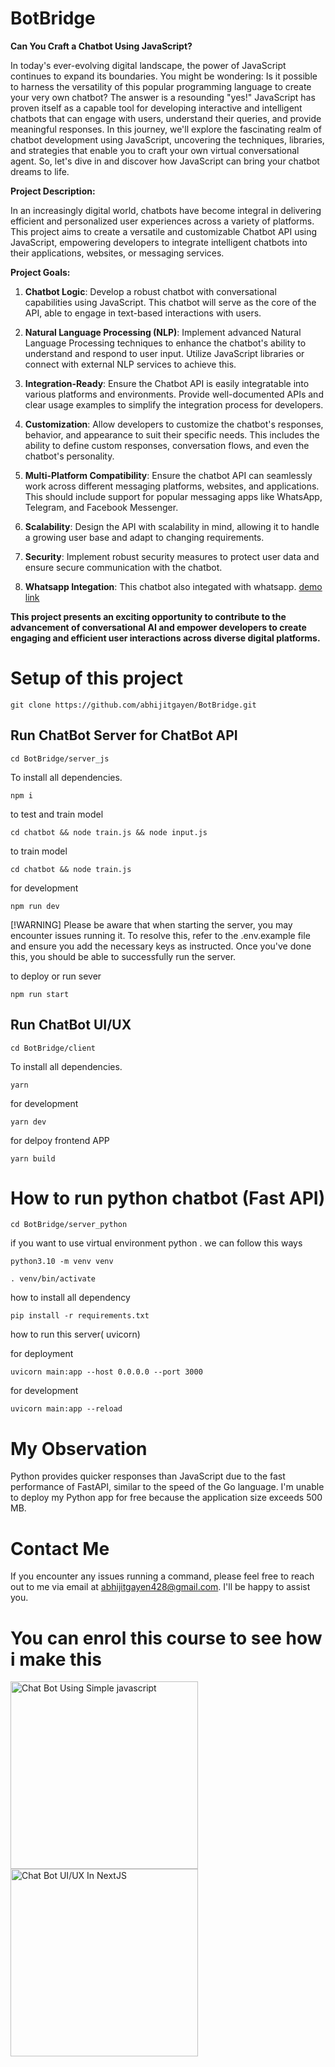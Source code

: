 # BotBridge

**Can You Craft a Chatbot Using JavaScript?**

In today's ever-evolving digital landscape, the power of JavaScript continues to expand its boundaries. You might be wondering: Is it possible to harness the versatility of this popular programming language to create your very own chatbot? The answer is a resounding "yes!" JavaScript has proven itself as a capable tool for developing interactive and intelligent chatbots that can engage with users, understand their queries, and provide meaningful responses. In this journey, we'll explore the fascinating realm of chatbot development using JavaScript, uncovering the techniques, libraries, and strategies that enable you to craft your own virtual conversational agent. So, let's dive in and discover how JavaScript can bring your chatbot dreams to life.

**Project Description:**

In an increasingly digital world, chatbots have become integral in delivering efficient and personalized user experiences across a variety of platforms. This project aims to create a versatile and customizable Chatbot API using JavaScript, empowering developers to integrate intelligent chatbots into their applications, websites, or messaging services.

**Project Goals:**

1. **Chatbot Logic**: Develop a robust chatbot with conversational capabilities using JavaScript. This chatbot will serve as the core of the API, able to engage in text-based interactions with users.

2. **Natural Language Processing (NLP)**: Implement advanced Natural Language Processing techniques to enhance the chatbot's ability to understand and respond to user input. Utilize JavaScript libraries or connect with external NLP services to achieve this.

3. **Integration-Ready**: Ensure the Chatbot API is easily integratable into various platforms and environments. Provide well-documented APIs and clear usage examples to simplify the integration process for developers.

4. **Customization**: Allow developers to customize the chatbot's responses, behavior, and appearance to suit their specific needs. This includes the ability to define custom responses, conversation flows, and even the chatbot's personality.

5. **Multi-Platform Compatibility**: Ensure the chatbot API can seamlessly work across different messaging platforms, websites, and applications. This should include support for popular messaging apps like WhatsApp, Telegram, and Facebook Messenger.

6. **Scalability**: Design the API with scalability in mind, allowing it to handle a growing user base and adapt to changing requirements.

7. **Security**: Implement robust security measures to protect user data and ensure secure communication with the chatbot.

8. **Whatsapp Integation**: This chatbot also integated with whatsapp. [demo link](https://www.youtube.com/shorts/DYQcWO_0sv4)


**This project presents an exciting opportunity to contribute to the advancement of conversational AI and empower developers to create engaging and efficient user interactions across diverse digital platforms.**


# Setup of this project

```terminal
git clone https://github.com/abhijitgayen/BotBridge.git
```
## Run ChatBot Server for ChatBot API
```terminal
cd BotBridge/server_js
```
To install all dependencies.
```terminal
npm i
```
to test and train model 
```terminal
cd chatbot && node train.js && node input.js
```
to train model
```terminal
cd chatbot && node train.js
```
for development
```terminal
npm run dev
```

[!WARNING] 
 Please be aware that when starting the server, you may encounter issues running it. To resolve this, refer to the .env.example file and ensure you add the necessary keys as instructed. Once you've done this, you should be able to successfully run the server.

to deploy or run sever
```terminal
npm run start
```
## Run ChatBot UI/UX 
```terminal
cd BotBridge/client
```
To install all dependencies.
```terminal
yarn
```
for development
```terminal
yarn dev
```
for delpoy frontend APP
```terminal
yarn build
```

# How to run python chatbot (Fast API)
```
cd BotBridge/server_python
```
if you want to use virtual environment python . we can follow this ways
```
python3.10 -m venv venv
```
```
. venv/bin/activate
```

how to install all dependency
```
pip install -r requirements.txt
```
how to run this server( uvicorn)

for deployment
```
uvicorn main:app --host 0.0.0.0 --port 3000
```
for development
```
uvicorn main:app --reload
```

# My Observation
Python provides quicker responses than JavaScript due to the fast performance of FastAPI, similar to the speed of the Go language.
I'm unable to deploy my Python app for free because the application size exceeds 500 MB.

# Contact Me
If you encounter any issues running a command, please feel free to reach out to me via email at abhijitgayen428@gmail.com. I'll be happy to assist you.
 
# You can enrol this course to see how i make this
<a href="https://www.udemy.com/course/chatbot-using-simple-javascript/?couponCode=CODEWITHABHIJIT">
  <img src="https://codewithabhijit.vercel.app/images/demo/course_1.jpg" alt="Chat Bot Using Simple javascript" width="300" title="Course ChatBot Using Simple javascripts"/>
</a>
<a href="https://www.udemy.com/course/chatbot-ui-ux-in-nextjs/?referralCode=3500EFFFDD3662EB008F">
  <img src="https://codewithabhijit.vercel.app/images/demo/course_2.jpg" alt="Chat Bot UI/UX In NextJS" width="300" title="Chat Bot UI/UX In NextJS"/>
</a>
